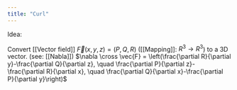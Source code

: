 ```yaml
---
title: "Curl"
---
```

Idea: 

Convert [[Vector field]] $\vec{F}(x,y,z)=(P,Q,R)$ ([[Mapping]]: $R^{3}\to R^{3}$)  to a 3D vector.
(see: [[Nabla]])
$\nabla \cross \vec{F} = \left(\frac{\partial R}{\partial y}-\frac{\partial Q}{\partial z}, \quad \frac{\partial P}{\partial z}-\frac{\partial R}{\partial x}, \quad \frac{\partial Q}{\partial x}-\frac{\partial P}{\partial y}\right)$
